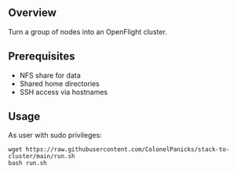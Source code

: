 ## Overview

Turn a group of nodes into an OpenFlight cluster.

## Prerequisites

- NFS share for data
- Shared home directories
- SSH access via hostnames

## Usage

As user with sudo privileges: 
```
wget https://raw.githubusercontent.com/ColonelPanicks/stack-to-cluster/main/run.sh 
bash run.sh
```

